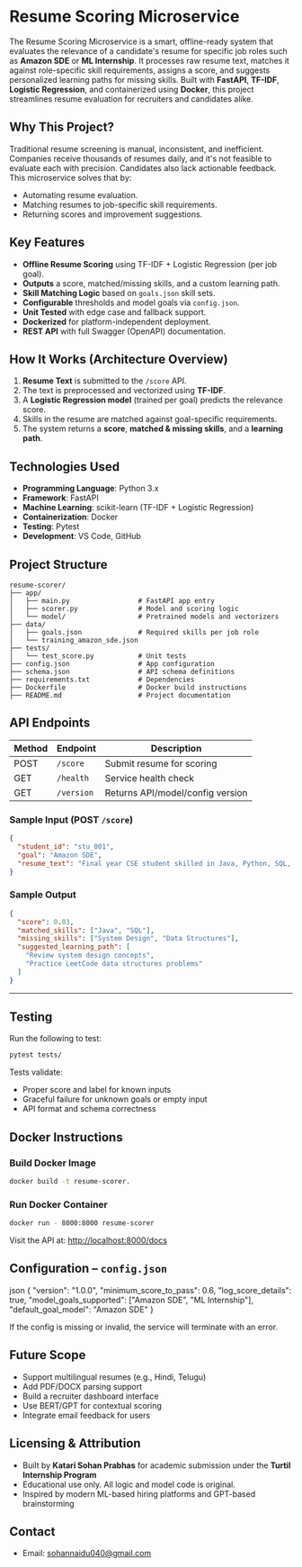 
#  Resume Scoring Microservice

The Resume Scoring Microservice is a smart, offline-ready system that evaluates the relevance of a candidate's resume for specific job roles such as **Amazon SDE** or **ML Internship**. It processes raw resume text, matches it against role-specific skill requirements, assigns a score, and suggests personalized learning paths for missing skills. Built with **FastAPI**, **TF-IDF**, **Logistic Regression**, and containerized using **Docker**, this project streamlines resume evaluation for recruiters and candidates alike.



## Why This Project?

Traditional resume screening is manual, inconsistent, and inefficient. Companies receive thousands of resumes daily, and it's not feasible to evaluate each with precision. Candidates also lack actionable feedback. This microservice solves that by:

- Automating resume evaluation.
- Matching resumes to job-specific skill requirements.
- Returning scores and improvement suggestions.



##  Key Features

-  **Offline Resume Scoring** using TF-IDF + Logistic Regression (per job goal).
-  **Outputs** a score, matched/missing skills, and a custom learning path.
-  **Skill Matching Logic** based on `goals.json` skill sets.
-  **Configurable** thresholds and model goals via `config.json`.
-  **Unit Tested** with edge case and fallback support.
-  **Dockerized** for platform-independent deployment.
-  **REST API** with full Swagger (OpenAPI) documentation.



##  How It Works (Architecture Overview)

1. **Resume Text** is submitted to the `/score` API.
2. The text is preprocessed and vectorized using **TF-IDF**.
3. A **Logistic Regression model** (trained per goal) predicts the relevance score.
4. Skills in the resume are matched against goal-specific requirements.
5. The system returns a **score**, **matched & missing skills**, and a **learning path**.



##  Technologies Used

- **Programming Language**: Python 3.x
- **Framework**: FastAPI
- **Machine Learning**: scikit-learn (TF-IDF + Logistic Regression)
- **Containerization**: Docker
- **Testing**: Pytest
- **Development**: VS Code, GitHub



##  Project Structure

```
resume-scorer/
├── app/
│   ├── main.py                 # FastAPI app entry
│   ├── scorer.py               # Model and scoring logic
│   └── model/                  # Pretrained models and vectorizers
├── data/
│   ├── goals.json              # Required skills per job role
│   └── training_amazon_sde.json
├── tests/
│   └── test_score.py           # Unit tests
├── config.json                 # App configuration
├── schema.json                 # API schema definitions
├── requirements.txt            # Dependencies
├── Dockerfile                  # Docker build instructions
├── README.md                   # Project documentation
```



## API Endpoints

| Method | Endpoint     | Description                        |
|--------|--------------|------------------------------------|
| POST   | `/score`     | Submit resume for scoring          |
| GET    | `/health`    | Service health check               |
| GET    | `/version`   | Returns API/model/config version   |

### Sample Input (POST `/score`)
```json
{
  "student_id": "stu_001",
  "goal": "Amazon SDE",
  "resume_text": "Final year CSE student skilled in Java, Python, SQL, and REST APIs."
}
```

###  Sample Output
```json
{
  "score": 0.83,
  "matched_skills": ["Java", "SQL"],
  "missing_skills": ["System Design", "Data Structures"],
  "suggested_learning_path": [
    "Review system design concepts",
    "Practice LeetCode data structures problems"
  ]
}
```

---

##  Testing

Run the following to test:
```bash
pytest tests/
```

Tests validate:
- Proper score and label for known inputs
- Graceful failure for unknown goals or empty input
- API format and schema correctness



##  Docker Instructions

###  Build Docker Image
```bash
docker build -t resume-scorer.
```

###  Run Docker Container
```bash
docker run - 8000:8000 resume-scorer
```

Visit the API at: [http://localhost:8000/docs](http://localhost:8000/docs)



##  Configuration – `config.json`

json
{
  "version": "1.0.0",
  "minimum_score_to_pass": 0.6,
  "log_score_details": true,
  "model_goals_supported": ["Amazon SDE", "ML Internship"],
  "default_goal_model": "Amazon SDE"
}


If the config is missing or invalid, the service will terminate with an error.



##  Future Scope

- Support multilingual resumes (e.g., Hindi, Telugu)
- Add PDF/DOCX parsing support
- Build a recruiter dashboard interface
- Use BERT/GPT for contextual scoring
- Integrate email feedback for users



##  Licensing & Attribution

- Built by **Katari Sohan Prabhas** for academic submission under the **Turtil Internship Program**
- Educational use only. All logic and model code is original.
- Inspired by modern ML-based hiring platforms and GPT-based brainstorming



##  Contact

-  Email: sohannaidu040@gmail.com

